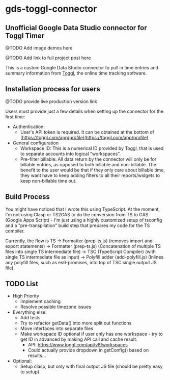 # gds-toggl-connector
## Unofficial Google Data Studio connector for Toggl Timer

@TODO Add image demos here

@TODO Add link to full project post here

This is a custom Google Data Studio connector to pull in time entries and summary information from [Toggl](https://toggl.com/), the online time tracking software.

## Installation process for users
@TODO provide live production version link

Users must provide just a few details when setting up the connector for the first time:
 - Authentication:
     - User's API token is required. It can be obtained at the bottom of [https://toggl.com/app/profile](https://toggl.com/app/profile).
 - General configuration
     - Workspace ID: This is a numerical ID provided by Toggl, that is used to separate accounts into logical "workspaces".
     - Pre-filter billable: All data return by the connector will only be for billable entries, as opposed to both billable and non-billable. The benefit to the user would be that if they only care about billable time, they want have to keep adding filters to all their reports/widgets to keep non-billable time out.

## Build Process
You might have noticed that I wrote this using TypeScript. At the moment, I'm not using Clasp or TS2GAS to do the conversion from TS to GAS (Google Apps Script) - I'm just using a highly customized setup of tsconfig and a "pre-transpilation" build step that prepares my code for the TS compiler.

Currently, the flow is TS -> Formatter (prep-ts.js) (removes import and export statements) -> Formatter (prep-ts.js) (Concatenation of multiple TS files into single TS intermediate file) -> TSC (TypeScript Compiler) (with single TS intermediate file as input) -> Polyfill adder (add-polyfill.js) (Inlines any polyfill files, such as es6-promises, into top of TSC single output JS file).

## TODO List
 - High Priority
     - Implement caching
     - Resolve possible timezone issues
 - Everything else:
     - Add tests
     - Try to refactor getData() into more split out functions
     - Move interfaces into separate files
     - Make workspace ID optional if user only has one workspace - try to get ID in advanced by making API call and cache result.
         - API: https://www.toggl.com/api/v8/workspaces
         - Could actually provide dropdown in getConfig() based on results...
 - Optional:
     - Setup clasp, but only with final output JS file (should be pretty easy to setup)
